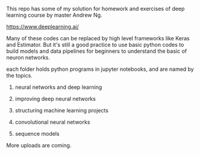 This repo has some of my solution for homework and exercises of deep learning course by master Andrew Ng.

https://www.deeplearning.ai/

Many of these codes can be replaced by high level frameworks like Keras and Estimator. But it's still a good practice to use basic python codes to build models and data pipelines for beginners to understand the basic of neuron networks.

each folder holds python programs in jupyter notebooks, and are named by the topics.

1. neural networks and deep learning

2. improving deep neural networks

3. structuring machine learning projects

4. convolutional neural networks

5. sequence models

More uploads are coming. 
